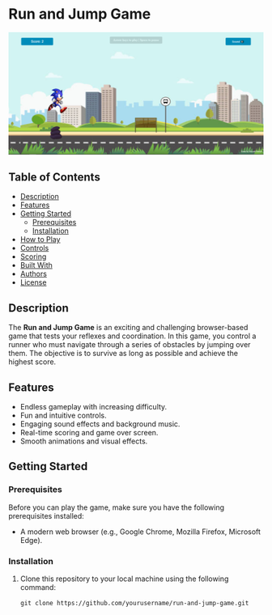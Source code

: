 # Run and Jump Game

![Game Screenshot](screenshot.png)

## Table of Contents

- [Description](#description)
- [Features](#features)
- [Getting Started](#getting-started)
  - [Prerequisites](#prerequisites)
  - [Installation](#installation)
- [How to Play](#how-to-play)
- [Controls](#controls)
- [Scoring](#scoring)
- [Built With](#built-with)
- [Authors](#authors)
- [License](#license)

## Description

The **Run and Jump Game** is an exciting and challenging browser-based game that tests your reflexes and coordination. In this game, you control a runner who must navigate through a series of obstacles by jumping over them. The objective is to survive as long as possible and achieve the highest score.

## Features

- Endless gameplay with increasing difficulty.
- Fun and intuitive controls.
- Engaging sound effects and background music.
- Real-time scoring and game over screen.
- Smooth animations and visual effects.

## Getting Started

### Prerequisites

Before you can play the game, make sure you have the following prerequisites installed:

- A modern web browser (e.g., Google Chrome, Mozilla Firefox, Microsoft Edge).

### Installation

1. Clone this repository to your local machine using the following command:

   ```shell
   git clone https://github.com/yourusername/run-and-jump-game.git
